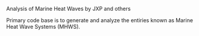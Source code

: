 Analysis of Marine Heat Waves by JXP and others

Primary code base is to generate and analyze the entiries known as Marine Heat Wave Systems (MHWS).